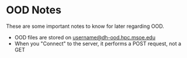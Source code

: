 # OOD Notes
These are some important notes to know for later regarding OOD.
- OOD files are stored on username@dh-ood.hpc.msoe.edu
- When you "Connect" to the server, it performs a POST request, not a GET

